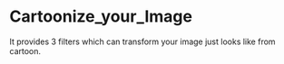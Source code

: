 # Cartoonize_your_Image
It provides 3 filters which can transform your image just looks like from cartoon.
